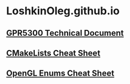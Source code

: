 # LoshkinOleg.github.io

## [GPR5300 Technical Document](https://LoshkinOleg.github.io/GPR5300_TechnicalDocumentation)

## [CMakeLists Cheat Sheet](https://LoshkinOleg.github.io/CMakeLists_Cheatsheet)

## [OpenGL Enums Cheat Sheet](https://LoshkinOleg.github.io/OpenGL_Enums_Cheatsheet)